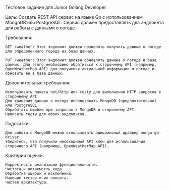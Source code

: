 Тестовое задание для Junior Golang Developer

Цель: Создать REST API сервис на языке Go с использованием MongoDB или PostgreSQL. Сервис должен предоставлять два эндпоинта для работы с данными о погоде.

Требования:

    GET /weather: Этот эндпоинт должен позволять получить данные о погоде для определенного города из базы данных.

    PUT /weather: Этот эндпоинт должен обновлять данные о погоде в базе данных. Для этого необходимо обратиться к стороннему API (например, OpenWeatherMap API) для получения актуальной информации о погоде и обновить её в базе данных.

Дополнительные требования:

    Использовать пакеты net/http или resty для выполнения HTTP запросов к стороннему API.
    Для хранения данных о погоде использовать MongoDB (предпочтительно) или PostgreSQL.
    Обработать ошибки при запросах к MongoDB и стороннему API.
    Написать тесты для обоих эндпоинтов.

Подсказки:

    Для работы с MongoDB можно использовать официальный драйвер mongo-go-driver.
    Убедитесь, что получили необходимый API ключ для использования стороннего API (например, OpenWeatherMap API).

Критерии оценки:

    Корректность реализации функциональности.
    Чистота и читаемость кода.
    Обработка ошибок и исключений.
    Наличие тестов и их полнота.
    Чистая архитектура.
